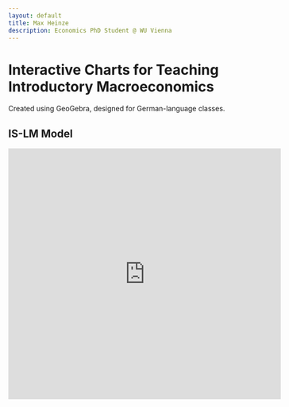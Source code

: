 ```yaml
---
layout: default
title: Max Heinze
description: Economics PhD Student @ WU Vienna
---
```


# Interactive Charts for Teaching Introductory Macroeconomics

Created using GeoGebra, designed for German-language classes.

## IS-LM Model

<p><iframe style="border: 0px;" title="islm" src="https://www.geogebra.org/material/iframe/id/x8gbrtvr/width/549/height/505/border/888888/sfsb/false/smb/false/stb/false/stbh/false/ai/false/asb/false/sri/false/rc/false/ld/false/sdz/false/ctl/false" width="549px" height="505px"></iframe></p>
